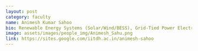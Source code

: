 ```yaml
---
layout: post
category: faculty
name: Animesh Kumar Sahoo
bio: Renewable Energy Systems (Solar/Wind/BESS), Grid-Tied Power Electronic Inverters - (Synchronization, Control and Compliance), Grid Forming Technology, Microgrid/ Smart Grid Operation and Reliability.
image: assets/images/people_img/Animesh_Sahu.png
link: https://sites.google.com/iitdh.ac.in/animesh-sahoo
---
```

